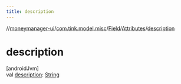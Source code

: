 ```yaml
---
title: description
---
```

//[moneymanager-ui](../../../../index.html)/[com.tink.model.misc](../../index.html)/[Field](../index.html)/[Attributes](index.html)/[description](description.html)



# description



[androidJvm]\
val [description](description.html): [String](https://kotlinlang.org/api/latest/jvm/stdlib/kotlin/-string/index.html)





